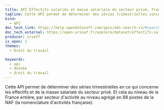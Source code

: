```yaml
---
title: API Effectifs salariés et masse salariale du secteur privé, France entière x secteur NA88
tagline: Cette API permet de déterminer des séries trimestrielles concernant les effectifs et la masse salariale du secteur privé.
kind:
  - API
doc_tech_link: https://help.opendatasoft.com/apis/ods-search-v1/#search-api-v1
doc_tech_external: https://open.urssaf.fr/explore/dataset/effectifs-salaries-et-masse-salariale-du-secteur-prive-france-entiere-x-na88/api/
producer: ursaff
is_open: 1
themes:
  - Droit du travail

keywords:
  - api
  - donnée
  - droit du travail
---
```


Cette API permet de déterminer des séries trimestrielles en ce qui concerne les effectifs et de la masse salariale du secteur privé. Et cela au niveau de la France entière, par secteur d'activité au niveau agrégé en 88 postes de la NAF (la nomenclature d'activités française).
